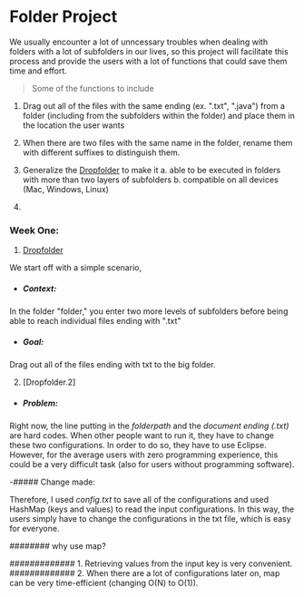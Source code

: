 # Folder Project

We usually encounter a lot of unncessary troubles when dealing with folders with a lot of subfolders in our lives, 
so this project will facilitate this process and provide the users with a lot of functions that could save them time and effort.

> Some of the functions to include 

1. Drag out all of the files with the same ending (ex. ".txt", ".java") from a folder (including from the subfolders within the folder) and place them in the location the user wants

2. When there are two files with the same name in the folder, rename them with different suffixes to distinguish them. 

3. Generalize the [Dropfolder](https://github.com/yxie21/library/blob/master/DropFolder.java) to make it
    a. able to be executed in folders with more than two layers of subfolders
    b. compatible on all devices (Mac, Windows, Linux)

4. 

### Week One: 
1.  [Dropfolder](https://github.com/yxie21/library/blob/master/DropFolder.java)

We start off with a simple scenario,

- ##### Context:

In the folder "folder," you enter two more levels of subfolders before being able to reach individual files ending with ".txt"

- ##### Goal:

Drag out all of the files ending with txt to the big folder. 

2. [Dropfolder.2]

- ##### Problem:

Right now, the line putting in the *folderpath* and the *document ending (.txt)* are hard codes.
When other people want to run it, they have to change these two configurations. In order to do so,
they have to use Eclipse. However, for the average users with zero programming experience, this could be
a very difficult task (also for users without programming software). 

-##### Change made:

Therefore, I used *config.txt* to save all of the configurations and used HashMap (keys and values) to read the input configurations.
In this way, the users simply have to change the configurations in the txt file, which is easy for everyone.


######## why use map?

############# 1. Retrieving values from the input key is very convenient.
############# 2. When there are a lot of configurations later on, map can be very time-efficient (changing O(N) to O(1)).




